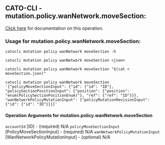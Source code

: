 
## CATO-CLI - mutation.policy.wanNetwork.moveSection:
[Click here](https://api.catonetworks.com/documentation/#mutation-moveSection) for documentation on this operation.

### Usage for mutation.policy.wanNetwork.moveSection:

`catocli mutation policy wanNetwork moveSection -h`

`catocli mutation policy wanNetwork moveSection <json>`

`catocli mutation policy wanNetwork moveSection "$(cat < moveSection.json)"`

`catocli mutation policy wanNetwork moveSection '{"policyMoveSectionInput": {"id": {"id": "ID"}, "policySectionPositionInput": {"position": {"position": "enum(PolicySectionPositionEnum)"}, "ref": {"ref": "ID"}}}, "wanNetworkPolicyMutationInput": {"policyMutationRevisionInput": {"id": {"id": "ID"}}}}'`

#### Operation Arguments for mutation.policy.wanNetwork.moveSection ####
`accountId` [ID] - (required) N/A 
`policyMoveSectionInput` [PolicyMoveSectionInput] - (required) N/A 
`wanNetworkPolicyMutationInput` [WanNetworkPolicyMutationInput] - (optional) N/A 
